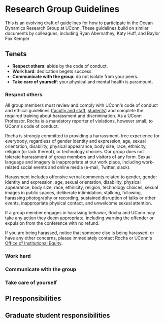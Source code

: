 # Research Group Guidelines

This is an evolving draft of guidelines for how to participate in the Ocean Dynamics
Research Group at UConn. These guidelines build on similar documents by
colleagues, including Ryan Abernathey, Katy Huff, and Baylor Fox Kemper

## Tenets

- **Respect others**: abide by the code of conduct.
- **Work hard**: dedication begets success.
- **Communicate with the group**: do not isolate from your peers.
- **Take care of yourself**: your physical and mental health is paramount.

### Respect others
All group members must review and comply with UConn's code of conduct and ethical
guidelines
([faculty and staff](https://policy.uconn.edu/2011/05/17/employee-code-of-conduct/),
[students](https://community.uconn.edu/wp-content/uploads/sites/523/2020/09/20_21-The-Student-Code-1.pdf))
and complete the required training about harassment and discrimination.  As a UConn Professor,
Rocha is a mandatory reporter of violations, however small, to UConn's code of conduct.

Rocha is strongly committed to providing a harrassment-free experience for everybody, regardless of gender identity and expression, age, sexual orientation,
disability, physical appearance, body size, race, ethnicity, religion (or lack thereof), or technology choices.
Our group does not tolerate harrassment of group members and visitors of any form. Sexual language and imagery is
inappropriate at our work place, including work-related social events and online media
(e-mail, Twitter, slack).

Harassment includes offensive verbal comments related to gender, gender identity and expression, age, sexual orientation, disability, physical appearance, body size, race, ethnicity, religion, technology choices, sexual images in public spaces, deliberate intimidation, stalking, following, harassing photography or recording, sustained disruption of talks or other events, inappropriate physical contact, and unwelcome sexual attention.

If a group member engages in harassing behavior, Rocha and UConn may take any action they deem appropriate, including warning the offender or expulsion from the conference with no refund.

If you are being harassed, notice that someone else is being harassed, or have any other concerns, please
immediately contact Rocha or UConn's [Office of Institutional Equity](https://equity.uconn.edu/discrimination/).

### Work hard

### Communicate with the group

### Take care of yourself

## PI responsibilities

## Graduate student responsibilities
